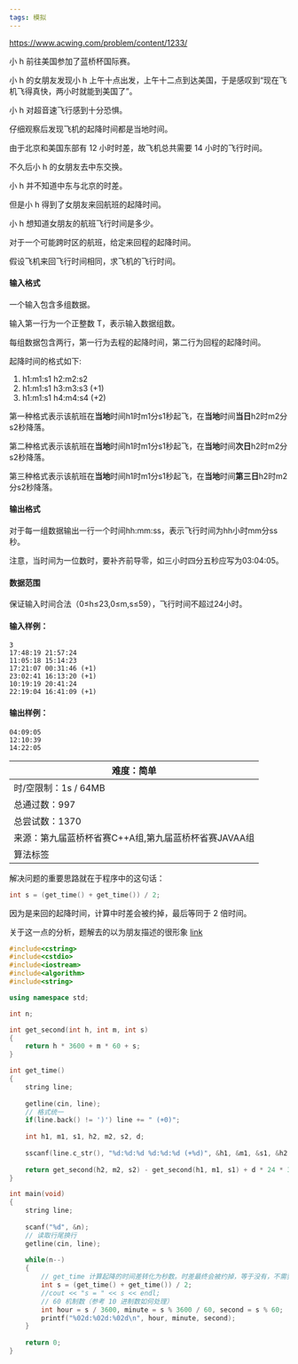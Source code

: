 ```yaml
---
tags: 模拟
---
```






https://www.acwing.com/problem/content/1233/



小 h 前往美国参加了蓝桥杯国际赛。

小 h 的女朋友发现小 h 上午十点出发，上午十二点到达美国，于是感叹到“现在飞机飞得真快，两小时就能到美国了”。

小 h 对超音速飞行感到十分恐惧。

仔细观察后发现飞机的起降时间都是当地时间。

由于北京和美国东部有 12 小时时差，故飞机总共需要 14 小时的飞行时间。

不久后小 h 的女朋友去中东交换。

小 h 并不知道中东与北京的时差。

但是小 h 得到了女朋友来回航班的起降时间。

小 h 想知道女朋友的航班飞行时间是多少。

对于一个可能跨时区的航班，给定来回程的起降时间。

假设飞机来回飞行时间相同，求飞机的飞行时间。

#### 输入格式

一个输入包含多组数据。

输入第一行为一个正整数 T，表示输入数据组数。

每组数据包含两行，第一行为去程的起降时间，第二行为回程的起降时间。

起降时间的格式如下:

1. h1:m1:s1 h2:m2:s2
2. h1:m1:s1 h3:m3:s3 (+1)
3. h1:m1:s1 h4:m4:s4 (+2)

第一种格式表示该航班在**当地**时间h1时m1分s1秒起飞，在**当地**时间**当日**h2时m2分s2秒降落。

第二种格式表示该航班在**当地**时间h1时m1分s1秒起飞，在**当地**时间**次日**h2时m2分s2秒降落。

第三种格式表示该航班在**当地**时间h1时m1分s1秒起飞，在**当地**时间**第三日**h2时m2分s2秒降落。

#### 输出格式

对于每一组数据输出一行一个时间hh:mm:ss，表示飞行时间为hh小时mm分ss秒。

注意，当时间为一位数时，要补齐前导零，如三小时四分五秒应写为03:04:05。

#### 数据范围

保证输入时间合法（0≤h≤23,0≤m,s≤59），飞行时间不超过24小时。

#### 输入样例：

```
3
17:48:19 21:57:24
11:05:18 15:14:23
17:21:07 00:31:46 (+1)
23:02:41 16:13:20 (+1)
10:19:19 20:41:24
22:19:04 16:41:09 (+1)
```

#### 输出样例：

```
04:09:05
12:10:39
14:22:05
```

| 难度：**简单**                                       |
| ---------------------------------------------------- |
| 时/空限制：1s / 64MB                                 |
| 总通过数：997                                        |
| 总尝试数：1370                                       |
| 来源：第九届蓝桥杯省赛C++A组,第九届蓝桥杯省赛JAVAA组 |
| 算法标签                                             |



解决问题的重要思路就在于程序中的这句话：

```cpp
int s = (get_time() + get_time()) / 2;
```

因为是来回的起降时间，计算中时差会被约掉，最后等同于 2 倍时间。

关于这一点的分析，题解去的以为朋友描述的很形象 [link](https://www.acwing.com/solution/content/8062/)

```cpp
#include<cstring>
#include<cstdio>
#include<iostream>
#include<algorithm>
#include<string>

using namespace std;

int n;

int get_second(int h, int m, int s)
{
    return h * 3600 + m * 60 + s;
}

int get_time()
{
    string line;
    
    getline(cin, line);
    // 格式统一
    if(line.back() != ')') line += " (+0)";
    
    int h1, m1, s1, h2, m2, s2, d;
    
    sscanf(line.c_str(), "%d:%d:%d %d:%d:%d (+%d)", &h1, &m1, &s1, &h2, &m2, &s2, &d);
    
    return get_second(h2, m2, s2) - get_second(h1, m1, s1) + d * 24 * 3600;
}

int main(void)
{
    string line;
    
    scanf("%d", &n);
    // 读取行尾换行
    getline(cin, line);
    
    while(n--)
    {
        // get_time 计算起降的时间差转化为秒数。时差最终会被约掉，等于没有，不需要考虑
        int s = (get_time() + get_time()) / 2;
        //cout << "s = " << s << endl;
        // 60 机制数（参考 10 进制数如何处理）
        int hour = s / 3600, minute = s % 3600 / 60, second = s % 60;
        printf("%02d:%02d:%02d\n", hour, minute, second);
    }
    
    return 0;
}
```

